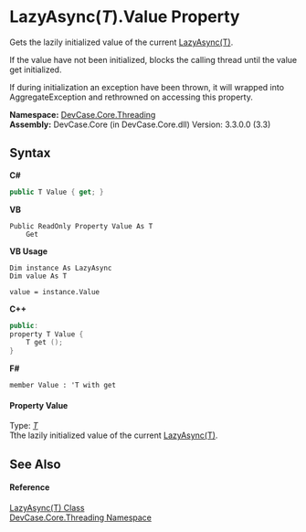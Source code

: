 # LazyAsync(*T*).Value Property 
 

Gets the lazily initialized value of the current <a href="T_DevCase_Core_Threading_LazyAsync_1">LazyAsync(T)</a>. 

 If the value have not been initialized, blocks the calling thread until the value get initialized. 

 If during initialization an exception have been thrown, it will wrapped into AggregateException and rethrowned on accessing this property.

**Namespace:**&nbsp;<a href="N_DevCase_Core_Threading">DevCase.Core.Threading</a><br />**Assembly:**&nbsp;DevCase.Core (in DevCase.Core.dll) Version: 3.3.0.0 (3.3)

## Syntax

**C#**<br />
``` C#
public T Value { get; }
```

**VB**<br />
``` VB
Public ReadOnly Property Value As T
	Get
```

**VB Usage**<br />
``` VB Usage
Dim instance As LazyAsync
Dim value As T

value = instance.Value

```

**C++**<br />
``` C++
public:
property T Value {
	T get ();
}
```

**F#**<br />
``` F#
member Value : 'T with get

```


#### Property Value
Type: <a href="T_DevCase_Core_Threading_LazyAsync_1">*T*</a><br />Tthe lazily initialized value of the current <a href="T_DevCase_Core_Threading_LazyAsync_1">LazyAsync(T)</a>.

## See Also


#### Reference
<a href="T_DevCase_Core_Threading_LazyAsync_1">LazyAsync(T) Class</a><br /><a href="N_DevCase_Core_Threading">DevCase.Core.Threading Namespace</a><br />